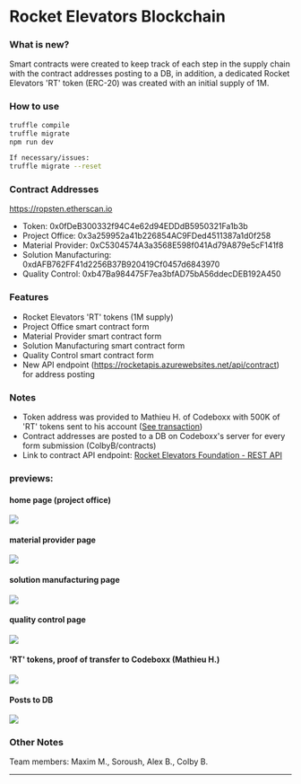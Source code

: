 # Rocket Elevators Blockchain

### What is new?

Smart contracts were created to keep track of each step in the supply chain with the contract addresses posting to a DB, in addition, a dedicated Rocket Elevators 'RT' token (ERC-20) was created with an initial supply of 1M.

### How to use

```bash
truffle compile
truffle migrate
npm run dev

If necessary/issues:
truffle migrate --reset
```

### Contract Addresses
https://ropsten.etherscan.io
- Token: 0x0fDeB300332f94C4e62d94EDDdB5950321Fa1b3b
- Project Office: 0x3a259952a41b226854AC9FDed4511387a1d0f258
- Material Provider: 0xC5304574A3a3568E598f041Ad79A879e5cF141f8
- Solution Manufacturing: 0xdAFB762FF41d2256B37B920419Cf0457d6843970
- Quality Control: 0xb47Ba984475F7ea3bfAD75bA56ddecDEB192A450

### Features
- Rocket Elevators 'RT' tokens (1M supply)
- Project Office smart contract form
- Material Provider smart contract form
- Solution Manufacturing smart contract form
- Quality Control smart contract form
- New API endpoint (https://rocketapis.azurewebsites.net/api/contract) for address posting

### Notes
- Token address was provided to Mathieu H. of Codeboxx with 500K of 'RT' tokens sent to his account ([See transaction](https://ropsten.etherscan.io/token/0x0fDeB300332f94C4e62d94EDDdB5950321Fa1b3b))
- Contract addresses are posted to a DB on Codeboxx's server for every form submission (ColbyB/contracts)
- Link to contract API endpoint: [Rocket Elevators Foundation - REST API](https://github.com/starshyp/Rocket-Elevators-Foundation-REST-API)

### previews:
#### home page (project office)
![](https://lh3.googleusercontent.com/pw/AM-JKLUdmC76U_lpsuASDF2y5q68st7TZ7NQcgfczwNdI3PE6IKJHHYyRBeSkm_8bf6MSndYJPGpiNTP_fa_9DwF77eZkRYUe-Q9KxvRHHjVLZZp33owXIBibCDvRae5ApbrdJoxaGSqBR9nsj21DGQ29-px=w1198-h784-no)

#### material provider page
![](https://lh3.googleusercontent.com/pw/AM-JKLV2_uVmWdh1bNZjNR_cCWdwkJ9OqHbZ5-j79FQ9CvuQKlH7-aLTtwcMUlmucywA6PK0_DbqsN9utFjGIXGnGGzL5WilsAEiU9lRf0Vr_tnfDE2cDvr3-YDNUBbHcfiQc2uP8YwxHZHDK-nY_ZOfd6GF=w1164-h981-no)

#### solution manufacturing page
![](https://lh3.googleusercontent.com/pw/AM-JKLXP0iCeRdb97VP3qT6tT4avLgYnoMylVlHgc4_Rc0XTzKZlbzt85pKL_JDuxYK6nVr9eHeVFl-FZK2KyhmVUecJqsA428NVJmJNEhqbVho6v6P_S5wHsaMwpFX6NPS3aZBIntbmA5IKGLs7OX5pBinv=w1412-h728-no)

#### quality control page
![](https://lh3.googleusercontent.com/pw/AM-JKLX8Fc84hz326Hwr_uSJGIHSfMdxdS6MQ6Ki9TP8dDKviI7ZTdpVudFTn4T6zlkTUTS8Y4e7x5sGShSZbNZWspCU4lTHnrouG65NorK78ix9e7gc9mI63y9SZPY9PV4ZX320PECBl3AMOhWrOppLoP96=w2428-h1526-no)

#### 'RT' tokens, proof of transfer to Codeboxx (Mathieu H.)
![](https://lh3.googleusercontent.com/pw/AM-JKLV7pgziCU-o4wLPWrOmkUyr4ONgS5gTPrk47Oaty9A2I2WY5w0Z0LVAtptOb7JEPLPmCO0eHgxe3kEGUE1Nb-PQdi3vlpQkB_PnvFQMjN5kIUnZeMh9N63dCiBuZ3Vb7pgp-Fkv1BKrMCPmMfvHWG6C=w2824-h1510-no)

#### Posts to DB
![](https://lh3.googleusercontent.com/pw/AM-JKLVTtuvTG22agsDEuHxV7O2B63SPMlCWKwnWEu88_Ot4Ia1opDasJBKhjViSVM3pJTwLyPAT-MeIcOt4Ws9ully0anUI6njBd3ndLU8sDtyAAfYS4UUj2-eGzV4btk-fDe3q-ogs9vzQ5n_5WrTL3JiG=w613-h69-no)

### Other Notes
Team members: Maxim M., Soroush, Alex B., Colby B.

----------------
